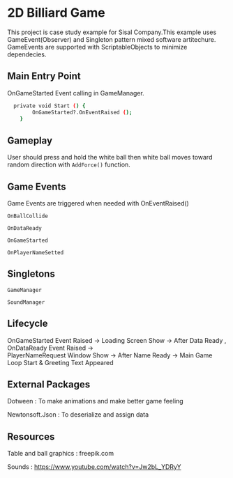 
# 2D Billiard Game 

This project is case study example for Sisal Company.This example uses GameEvent(Observer) and Singleton pattern mixed software artitechure. GameEvents are supported with ScriptableObjects to minimize dependecies.

## Main Entry Point

OnGameStarted Event calling in GameManager.

```bash
  private void Start () {
        OnGameStarted?.OnEventRaised ();
    }
```

  
## Gameplay

User should press and hold the white ball then white ball moves toward random direction with `AddForce()` function.

  
## Game Events

Game Events are triggered when needed with OnEventRaised()

`OnBallCollide`

`OnDataReady`

`OnGameStarted`

`OnPlayerNameSetted`

  
## Singletons

`GameManager`

`SoundManager`
## Lifecycle

OnGameStarted Event Raised -> Loading Screen Show -> After Data Ready , OnDataReady Event Raised ->  
PlayerNameRequest Window Show -> After Name Ready -> Main Game Loop Start & Greeting Text Appeared
## External Packages

Dotween : To make animations and make better game feeling

Newtonsoft.Json : To deserialize and assign data
## Resources

Table and ball graphics : freepik.com

Sounds : https://www.youtube.com/watch?v=Jw2bL_YDRyY